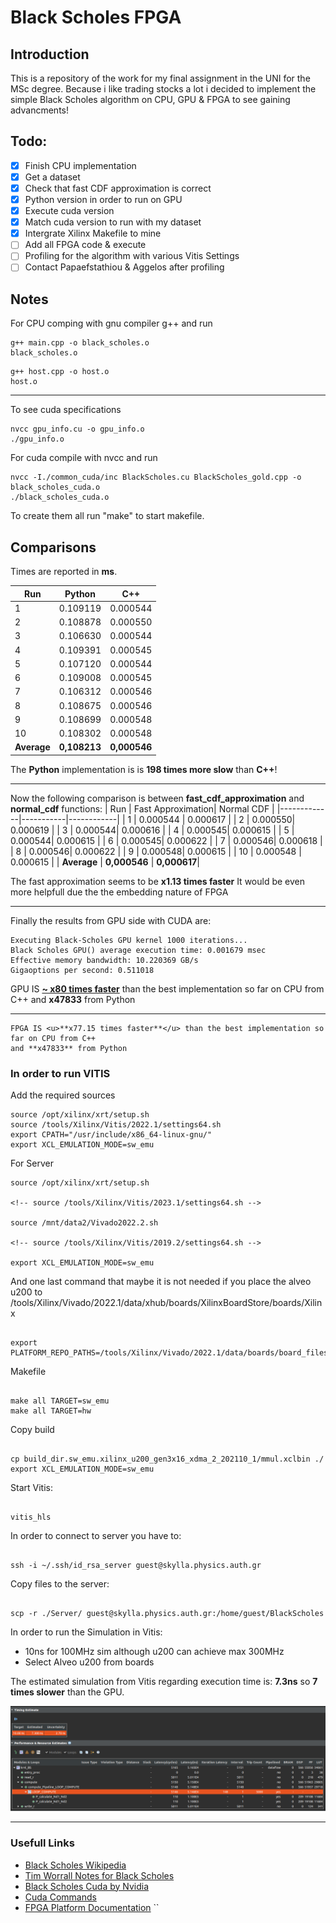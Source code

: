 # Black Scholes FPGA

## Introduction

This is a repository of the work for my final assignment in the UNI for the MSc degree. Because i like trading stocks a lot i decided to implement the simple Black Scholes algorithm on CPU, GPU & FPGA to see gaining advancments!

## Todo:

- [x] Finish CPU implementation
- [x] Get a dataset
- [x] Check that fast CDF approximation is correct
- [x] Python version in order to run on GPU
- [x] Execute cuda version
- [x] Match cuda version to run with my dataset
- [x] Intergrate Xilinx Makefile to mine
- [ ] Add all FPGA code & execute
- [ ] Profiling for the algorithm with various Vitis Settings
- [ ] Contact Papaefstathiou & Aggelos after profiling

## Notes

For CPU comping with gnu compiler g++ and run

```
g++ main.cpp -o black_scholes.o
black_scholes.o
```

```
g++ host.cpp -o host.o
host.o
```

---

To see cuda specifications

```
nvcc gpu_info.cu -o gpu_info.o
./gpu_info.o
```

For cuda compile with nvcc and run

```
nvcc -I./common_cuda/inc BlackScholes.cu BlackScholes_gold.cpp -o black_scholes_cuda.o
./black_scholes_cuda.o
```

To create them all run "make" to start makefile.

## Comparisons

Times are reported in **ms**.

| Run         | Python       | C++          |
| ----------- | ------------ | ------------ |
| 1           | 0.109119     | 0.000544     |
| 2           | 0.108878     | 0.000550     |
| 3           | 0.106630     | 0.000544     |
| 4           | 0.109391     | 0.000545     |
| 5           | 0.107120     | 0.000544     |
| 6           | 0.109008     | 0.000545     |
| 7           | 0.106312     | 0.000546     |
| 8           | 0.108675     | 0.000546     |
| 9           | 0.108699     | 0.000548     |
| 10          | 0.108302     | 0.000548     |
| **Average** | **0,108213** | **0,000546** |

The **Python** implementation is is **198 times more slow** than **C++**!

---

Now the following comparison is between **fast_cdf_approximation** and **normal_cdf** functions:
| Run | Fast Approximation| Normal CDF |
|-------------|-----------|------------|
| 1 | 0.000544 | 0.000617 |
| 2 | 0.000550| 0.000619 |
| 3 | 0.000544| 0.000616 |
| 4 | 0.000545| 0.000615 |
| 5 | 0.000544| 0.000615 |
| 6 | 0.000545| 0.000622 |
| 7 | 0.000546| 0.000618 |
| 8 | 0.000546| 0.000622 |
| 9 | 0.000548| 0.000615 |
| 10 | 0.000548 | 0.000615 |
| **Average** | **0,000546** | **0,000617**|

The fast approximation seems to be **x1.13 times faster**
It would be even more helpfull due the the embedding nature of FPGA

---

Finally the results from GPU side with CUDA are:

```
Executing Black-Scholes GPU kernel 1000 iterations...
Black Scholes GPU() average execution time: 0.001679 msec
Effective memory bandwidth: 10.220369 GB/s
Gigaoptions per second: 0.511018

```

GPU IS <u>**~ x80 times faster**</u> than the best implementation so far on CPU from C++
and **x47833** from Python

---

```
FPGA IS <u>**x77.15 times faster**</u> than the best implementation so far on CPU from C++
and **x47833** from Python
```

### In order to run VITIS

Add the required sources

```
source /opt/xilinx/xrt/setup.sh
source /tools/Xilinx/Vitis/2022.1/settings64.sh
export CPATH="/usr/include/x86_64-linux-gnu/"
export XCL_EMULATION_MODE=sw_emu
```

For Server

```
source /opt/xilinx/xrt/setup.sh

<!-- source /tools/Xilinx/Vitis/2023.1/settings64.sh -->

source /mnt/data2/Vivado2022.2.sh

<!-- source /tools/Xilinx/Vitis/2019.2/settings64.sh -->

export XCL_EMULATION_MODE=sw_emu

```

And one last command that maybe it is not needed if you place the alveo u200 to /tools/Xilinx/Vivado/2022.1/data/xhub/boards/XilinxBoardStore/boards/Xilinx

```

export PLATFORM_REPO_PATHS=/tools/Xilinx/Vivado/2022.1/data/boards/board_files

```

Makefile

```

make all TARGET=sw_emu
make all TARGET=hw

```

Copy build

```

cp build_dir.sw_emu.xilinx_u200_gen3x16_xdma_2_202110_1/mmul.xclbin ./
export XCL_EMULATION_MODE=sw_emu

```

Start Vitis:

```

vitis_hls

```

In order to connect to server you have to:

```

ssh -i ~/.ssh/id_rsa_server guest@skylla.physics.auth.gr

```

Copy files to the server:

```

scp -r ./Server/ guest@skylla.physics.auth.gr:/home/guest/BlackScholes

```

In order to run the Simulation in Vitis:

- 10ns for 100MHz sim although u200 can achieve max 300MHz
- Select Alveo u200 from boards

The estimated simulation from Vitis regarding execution time is:
**7.3ns** so **7 times slower** than the GPU.

![App Screenshot](./assets/vitis.png)

---

### Usefull Links

- [Black Scholes Wikipedia](https://en.wikipedia.org/wiki/Black%E2%80%93Scholes_model)
- [Tim Worrall Notes for Black Scholes](http://www.timworrall.com/fin-40008/bscholes.pdf)
- [Black Scholes Cuda by Nvidia](https://github.com/tpn/cuda-samples/tree/master/v9.0/4_Finance/BlackScholes)
- [Cuda Commands](https://docs.nvidia.com/cuda/cuda-runtime-api/group__CUDART__DEVICE.html#group__CUDART__DEVICE)
- [FPGA Platform Documentation](https://docs.amd.com/r/en-US/ug1120-alveo-platforms/U200-Gen3x16-XDMA-base_2-Platform)
  ``

```

```
